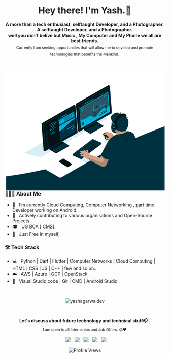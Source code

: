 <h1 align="center"> Hey there! I'm Yash.👋</h1>
<p align="center">
  <b>A more than a tech enthusiast, selftaught Developer, and a Photographer.</b></br>
  <b>A selftaught Developer, and a Photographer.</b></br>
  <b>well you don't belive but Music , My Computer and My Phone we all are best friends.</b></br>
  <sub>Currently I am seeking opportunities that will allow me to develop and promote technologies that benefits the Mankind.<sub>
</p>
 
 <p align="center">
  <img src="https://raw.githubusercontent.com/andreasbm/readme/master/assets/lines/colored.png" img width="5000" height="3" />
</p>
<img align="right" alt="GIF" src="https://github.com/YashAgarwalDev/yashagarwaldev/blob/main/code.gif" width="500"/>


<h3> 👨🏻‍💻 About Me </h3>

- 🔭 &nbsp; I’m currently Cloud Computing, Computer Networking , part time Developer working on Android.
- 🤔 &nbsp; Actively contributing to various organisations and Open-Source Projects.
- 🎓 &nbsp; UG BCA [ CMS].
- 🌱 &nbsp; Just Free in myself,

<h3>🛠 Tech Stack</h3>

- 💻 &nbsp; Python | Dart | Flutter | Computer Networks | Cloud Computing | HTML | CSS | JS | C++ | few and so on...
- ☁️ &nbsp; AWS | Azure | GCP | OpenStack
- 🔧 &nbsp; Visual Studio code | Git | CMD | Android Studio

<br>
<p align="center"> <img src="https://github-readme-stats.vercel.app/api?username=yashagarwaldev&show_icons=true" alt="yashagarwaldev" /> </p>

<br>

<p align="center">
  <b>Let's discuss about future technology and technical stuff📫 .</b></br>
  <sub>I am open to all Internships and Job Offers. 😊❤<sub>
</p>
<p align="center">
&nbsp; <a href="https://wa.me/+91XX" target="_blank" rel="noopener noreferrer"><img src="https://img.icons8.com/plasticine/100/000000/whatsapp.png" width="50" /></a> 
&nbsp; <a href="https://twitter.com/yash_developer" target="_blank" rel="noopener noreferrer"><img src="https://img.icons8.com/plasticine/100/000000/twitter.png" width="50" /></a>  
&nbsp; <a href="https://www.instagram.com/yashagarwal.co" target="_blank" rel="noopener noreferrer"><img src="https://img.icons8.com/plasticine/100/000000/instagram-new.png" width="50" /></a>  
&nbsp; <a href="https://www.linkedin.com/in/yash-agarwal-881a7b134" target="_blank" rel="noopener noreferrer"><img src="https://img.icons8.com/plasticine/100/000000/linkedin.png" width="50" /></a>
&nbsp; <a href="mailto:yashsidd98@gmail.com" target="_blank" rel="noopener noreferrer"><img src="https://img.icons8.com/plasticine/100/000000/gmail.png"  width="50" /></a>
</p>
  <p align="center"> <img src="https://komarev.com/ghpvc/?username=yashagarwaldev&label=Views&color=blue&style=plastic" alt="Profile Views" /> </p>


